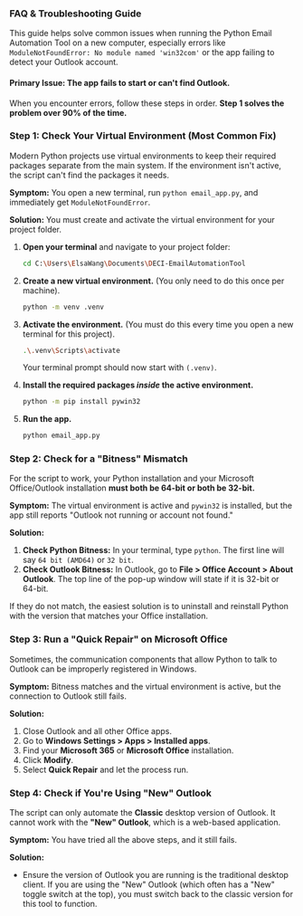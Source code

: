 ### **FAQ & Troubleshooting Guide**

This guide helps solve common issues when running the Python Email Automation Tool on a new computer, especially errors like `ModuleNotFoundError: No module named 'win32com'` or the app failing to detect your Outlook account.

#### **Primary Issue: The app fails to start or can't find Outlook.**

When you encounter errors, follow these steps in order. **Step 1 solves the problem over 90% of the time.**

### **Step 1: Check Your Virtual Environment (Most Common Fix)**

Modern Python projects use virtual environments to keep their required packages separate from the main system. If the environment isn't active, the script can't find the packages it needs.

**Symptom:** You open a new terminal, run `python email_app.py`, and immediately get `ModuleNotFoundError`.

**Solution:** You must create and activate the virtual environment for your project folder.

1.  **Open your terminal** and navigate to your project folder:
    ```bash
    cd C:\Users\ElsaWang\Documents\DECI-EmailAutomationTool
    ```

2.  **Create a new virtual environment.** (You only need to do this once per machine).
    ```bash
    python -m venv .venv
    ```

3.  **Activate the environment.** (You must do this every time you open a new terminal for this project).
    ```bash
    .\.venv\Scripts\activate
    ```
    Your terminal prompt should now start with `(.venv)`.

4.  **Install the required packages *inside* the active environment.**
    ```bash
    python -m pip install pywin32
    ```

5.  **Run the app.**
    ```bash
    python email_app.py
    ```

### **Step 2: Check for a "Bitness" Mismatch**

For the script to work, your Python installation and your Microsoft Office/Outlook installation **must both be 64-bit or both be 32-bit.**

**Symptom:** The virtual environment is active and `pywin32` is installed, but the app still reports "Outlook not running or account not found."

**Solution:**

1.  **Check Python Bitness:** In your terminal, type `python`. The first line will say `64 bit (AMD64)` or `32 bit`.
2.  **Check Outlook Bitness:** In Outlook, go to **File > Office Account > About Outlook**. The top line of the pop-up window will state if it is 32-bit or 64-bit.

If they do not match, the easiest solution is to uninstall and reinstall Python with the version that matches your Office installation.

### **Step 3: Run a "Quick Repair" on Microsoft Office**

Sometimes, the communication components that allow Python to talk to Outlook can be improperly registered in Windows.

**Symptom:** Bitness matches and the virtual environment is active, but the connection to Outlook still fails.

**Solution:**

1.  Close Outlook and all other Office apps.
2.  Go to **Windows Settings > Apps > Installed apps**.
3.  Find your **Microsoft 365** or **Microsoft Office** installation.
4.  Click **Modify**.
5.  Select **Quick Repair** and let the process run.

### **Step 4: Check if You're Using "New" Outlook**

The script can only automate the **Classic** desktop version of Outlook. It cannot work with the **"New" Outlook**, which is a web-based application.

**Symptom:** You have tried all the above steps, and it still fails.

**Solution:**

* Ensure the version of Outlook you are running is the traditional desktop client. If you are using the "New" Outlook (which often has a "New" toggle switch at the top), you must switch back to the classic version for this tool to function.
